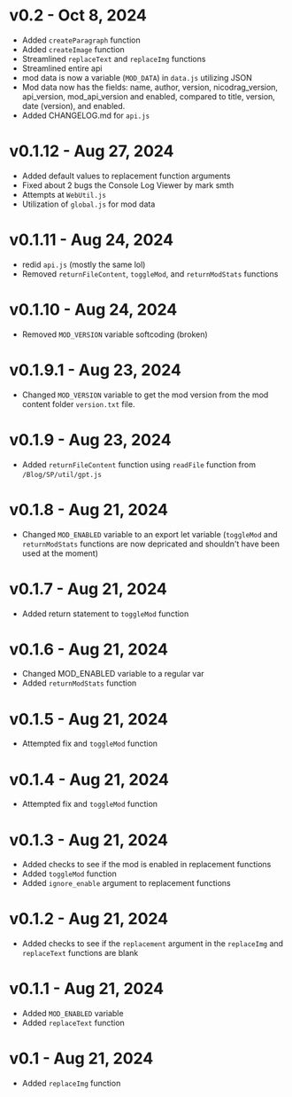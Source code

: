 # v0.2 - Oct 8, 2024
- Added `createParagraph` function
- Added `createImage` function
- Streamlined `replaceText` and `replaceImg` functions
- Streamlined entire api
- mod data is now a variable (`MOD_DATA`) in `data.js` utilizing JSON
- Mod data now has the fields: name, author, version, nicodrag_version, api_version, mod_api_version and enabled, compared to title, version, date (version), and enabled.
- Added CHANGELOG.md for `api.js`

# v0.1.12 - Aug 27, 2024
- Added default values to replacement function arguments
- Fixed about 2 bugs the Console Log Viewer by mark smth
- Attempts at `WebUtil.js`
- Utilization of `global.js` for mod data

# v0.1.11 - Aug 24, 2024
- redid `api.js` (mostly the same lol)
- Removed `returnFileContent`, `toggleMod`, and `returnModStats` functions

# v0.1.10 - Aug 24, 2024
- Removed `MOD_VERSION` variable softcoding (broken)

# v0.1.9.1 - Aug 23, 2024
- Changed `MOD_VERSION` variable to get the mod version from the mod content folder `version.txt` file.

# v0.1.9 - Aug 23, 2024
- Added `returnFileContent` function using `readFile` function from `/Blog/SP/util/gpt.js`

# v0.1.8 - Aug 21, 2024
- Changed `MOD_ENABLED` variable to an export let variable (`toggleMod` and `returnModStats` functions are now depricated and shouldn't have been used at the moment)

# v0.1.7 - Aug 21, 2024
- Added return statement to `toggleMod` function

# v0.1.6 - Aug 21, 2024
- Changed MOD_ENABLED variable to a regular var
- Added `returnModStats` function

# v0.1.5 - Aug 21, 2024
- Attempted fix and `toggleMod` function

# v0.1.4 - Aug 21, 2024
- Attempted fix and `toggleMod` function

# v0.1.3 - Aug 21, 2024
- Added checks to see if the mod is enabled in replacement functions
- Added `toggleMod` function
- Added `ignore_enable` argument to replacement functions

# v0.1.2 - Aug 21, 2024
- Added checks to see if the `replacement` argument in the `replaceImg` and `replaceText` functions are blank

# v0.1.1 - Aug 21, 2024
- Added `MOD_ENABLED` variable
- Added `replaceText` function

# v0.1 - Aug 21, 2024
- Added `replaceImg` function